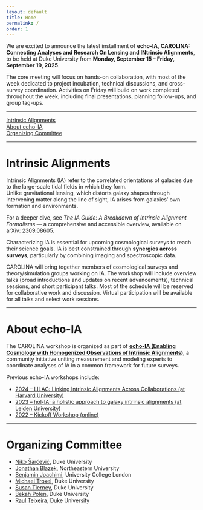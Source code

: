 ```yaml
---
layout: default
title: Home
permalink: / 
order: 1
---
```


We are excited to announce the latest installment of **echo-IA**, **CAROLINA: Connecting Analyses and Research On Lensing and INtrinsic Alignments**,  
to be held at Duke University from **Monday, September 15 – Friday, September 19, 2025**.  

The core meeting will focus on hands-on collaboration, with most of the week dedicated to project incubation, technical discussions, and cross-survey coordination. Activities on Friday will build on work completed throughout the week, including final presentations, planning follow-ups, and group tag-ups.

---

[Intrinsic Alignments](#intrinsic-alignments) <br>
[About echo-IA](#about-echo-ia) <br>
[Organizing Committee](#organizing-committee)

---

# Intrinsic Alignments

Intrinsic Alignments (IA) refer to the correlated orientations of galaxies due to the large-scale tidal fields
in which they form.  
Unlike gravitational lensing, which distorts galaxy shapes through intervening matter along the line of sight,
IA arises from galaxies’ own formation and environments.  

For a deeper dive, see *The IA Guide: A Breakdown of Intrinsic Alignment Formalisms* —
a comprehensive and accessible overview, available on arXiv: [2309.08605](https://arxiv.org/abs/2309.08605).

Characterizing IA is essential for upcoming cosmological surveys to reach their science goals.
IA is best constrained through **synergies across surveys**, particularly by combining imaging and spectroscopic data.  

CAROLINA will bring together members of cosmological surveys and theory/simulation groups working on IA.
The workshop will include overview talks (broad introductions and updates on recent advancements),
technical sessions, and short participant talks.
Most of the schedule will be reserved for collaborative 
work and discussion. Virtual participation will be available for all talks and select work sessions.

---

# About echo-IA

The CAROLINA workshop is organized as part of
**[echo-IA (Enabling Cosmology with Homogenized Observations of Intrinsic Alignments)](https://github.com/echo-IA)**,
a community initiative uniting measurement and modeling experts to coordinate analyses of IA in a common framework
for future surveys.  

Previous echo-IA workshops include:  
- [2024 – LILAC: Linking Intrinsic Alignments Across Collaborations (at Harvard University)](https://echo-ia.github.io/LILAC/)  
- [2023 – hol-IA: a holistic approach to galaxy intrinsic alignments (at Leiden University)](https://www.lorentzcenter.nl/hol-ia-a-holistic-approach-to-galaxy-intrinsic-alignments.html)  
- [2022 – Kickoff Workshop (online)](https://echo-ia.github.io/FebKickoff/)  

---

# Organizing Committee

- [Niko Šarčević](https://nikosarcevic.com/), Duke University  
- [Jonathan Blazek](https://cos.northeastern.edu/people/jonathan-blazek/), Northeastern University  
- [Benjamin Joachimi](http://www.star.ucl.ac.uk/~joachimi/), University College London  
- [Michael Troxel](https://scholars.duke.edu/person/michael.troxel), Duke University  
- [Susan Tierney](https://research.duke.edu/profile/susan-tierney/), Duke University  
- [Bekah Polen](https://scholars.duke.edu/person/bekah.polen), Duke University  
- [Raul Teixeira](https://scholars.duke.edu/person/Raul.Gomez.del.Estal.Teixeira), Duke University  
